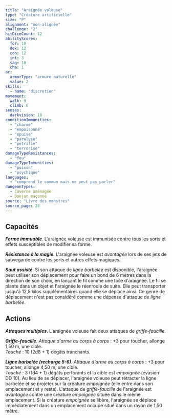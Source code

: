 ```yaml
---
title: "Araignée voleuse"
type: "Créature artificielle"
size: "P"
alignment: "non-alignée"
challenge: "2"
hitDiceCount: 12
abilityScores:
  for: 10
  dex: 12
  con: 12
  int: 3
  sag: 10
  cha: 1
ac: 
  armorType: "armure naturelle"
  value: 2
skills: 
  - name: "discretion"
movement: 
  walk: 9
  climb: 6
senses: 
  darkvision: 18
conditionImmunities: 
  - "charme"
  - "empoisonne"
  - "epuise"
  - "paralyse"
  - "petrifie"
  - "terrorise"
damageTypeResistances: 
  - "feu"
damageTypeImmunities: 
  - "poison"
  - "psychique"
languages: 
  - "comprend le commun mais ne peut pas parler"
dungeonTypes:
  - Caverne aménagée
  - Donjon maçonné
source: "Livre des monstres"
source_page: 28
---
```

## Capacités
_**Forme immuable**_. L'araignée voleuse est immunisée contre tous les sorts et effets susceptibles de modifier sa forme.

_**Résistance à la magie**_. L'araignée voleuse est _avantagée_ lors de ses jets de sauvegarde contre les sorts et autres effets magiques.

_**Saut assisté**_. Si son attaque de _ligne barbelée_ est disponible, l'araignée peut utiliser son déplacement pour faire un bond de 6 mètres dans la direction de son choix, en lançant le fil comme une toile d'araignée. Le fil se plante dans un objet et l'araignée le réenroule de suite. Elle peut transporter jusqu'à 12,5 kilos supplémentaires quand elle se déplace ainsi. Ce genre de déplacement n'est pas considéré comme une dépense d'attaque de _ligne barbelée_.

## Actions
_**Attaques multiples**_. L'araignée voleuse fait deux attaques de _griffe-faucille_.

_**Griffe-faucille**_. _Attaque d'arme au corps à corps_ : +3 pour toucher, allonge 1,50 m, une cible.  
_Touché_ : 10 (2d8 + 1) dégâts tranchants.

_**Ligne barbelée (recharge 5-6)**_. _Attaque d'arme au corps à corps_ : +3 pour toucher, allonge 4,50 m, une cible.  
_Touché_ : 3 (1d4 + 1) dégâts perforants et la cible est _empoignée_ (évasion DD 10). Au lieu de se déplacer, l'araignée voleuse peut rétracter la ligne barbelée et se projeter sur la créature _empoignée_ (elle entre dans son emplacement et y reste). L'attaque de _griffe-faucille_ de l'araignée est _avantagée_ contre une créature _empoignée_ située dans le même emplacement. Si la créature _empoignée_ se libère, l'araignée se déplace immédiatement dans un emplacement occupé situé dans un rayon de 1,50 mètre.
